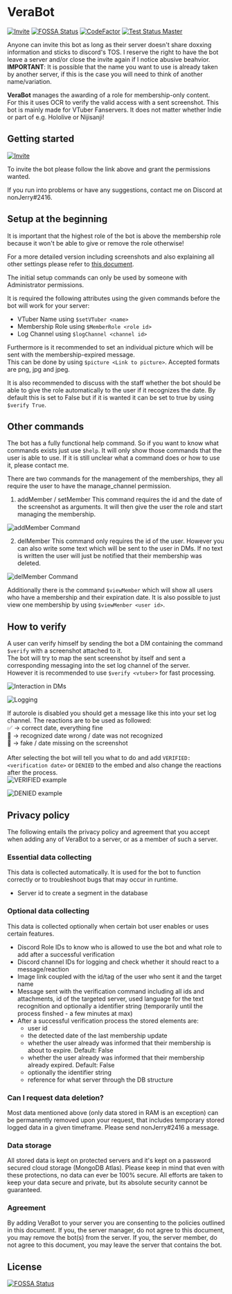 # VeraBot

[![Invite](https://img.shields.io/badge/Invite%20Link-%40VeraBot-brightgreen)](https://discord.com/api/oauth2/authorize?client_id=844020223913099285&permissions=268823616&scope=bot%20applications.commands)
[![FOSSA Status](https://app.fossa.com/api/projects/git%2Bgithub.com%2FnonJerry%2FVeraBot.svg?type=shield)](https://app.fossa.com/projects/git%2Bgithub.com%2FnonJerry%2FVeraBot?ref=badge_shield)
[![CodeFactor](https://www.codefactor.io/repository/github/nonjerry/verabot/badge)](https://www.codefactor.io/repository/github/nonjerry/verabot)
[![Test Status Master](https://github.com/nonJerry/VeraBot/actions/workflows/ci.yaml/badge.svg?branch=master)](https://github.com/nonJerry/VeraBot/actions/workflows/ci.yaml)
<br>

Anyone can invite this bot as long as their server doesn't share doxxing information and sticks to discord's TOS. I reserve the right to have the bot leave a server and/or close the invite again if I notice abusive beahvior.<br>
**IMPORTANT**: It is possible that the name you want to use is already taken by another server, if this is the case you will need to think of another name/variation.<br>


**VeraBot** manages the awarding of a role for membership-only content. <br>
For this it uses OCR to verify the valid access with a sent screenshot.
This bot is mainly made for VTuber Fanservers. It does not matter whether Indie or part of e.g. Hololive or Nijisanji!

## Getting started

[![Invite](https://img.shields.io/badge/Invite%20Link-%40VeraBot-brightgreen)](https://discord.com/api/oauth2/authorize?client_id=844020223913099285&permissions=268823616&scope=bot)

To invite the bot please follow the link above and grant the permissions wanted.

If you run into problems or have any suggestions, contact me on Discord at nonJerry#2416.

## Setup at the beginning

It is important that the highest role of the bot is above the membership role because it won't be able to give or remove the role otherwise! <br>

For a more detailed version including screenshots and also explaining all other settings please refer to [this document](settings.md). <br>

The initial setup commands can only be used by someone with Administrator permissions. <br>

It is required the following attributes using the given commands before the bot will work for your server:
- VTuber Name using `$setVTuber <name>`
- Membership Role using `$MemberRole <role id>`
- Log Channel using `$logChannel <channel id>`

Furthermore is it recommended to set an individual picture which will be sent with the membership-expired message.<br>
This can be done by using `$picture <Link to picture>`. Accepted formats are png, jpg and jpeg.

It is also recommended to discuss with the staff whether the bot should be able to give the role automatically to the user if it recognizes the date.
By default this is set to False but if it is wanted it can be set to true by using `$verify True`.

## Other commands

The bot has a fully functional help command. So if you want to know what commands exists just use `$help`. It will only show those commands that the user is able to use. If it is still unclear what a command does or how to use it, please contact me.

There are two commands for the management of the memberships, they all require the user to have the manage_channel permission.
1. addMember / setMember
This command requires the id and the date of the screenshot as arguments. It will then give the user the role and start managing the membership.

![addMember Command](https://user-images.githubusercontent.com/79670160/119177754-0dc2bd80-ba6d-11eb-820f-0a6bc1cadc0d.png)

2. delMember
This command only requires the id of the user. However you can also write some text which will be sent to the user in DMs.
If no text is written the user will just be notified that their membership was deleted.

![delMember Command](https://user-images.githubusercontent.com/79670160/119178160-9f322f80-ba6d-11eb-9169-66d0fed4057d.png)


Additionally there is the command `$viewMember` which will show all users who have a membership and their expiration date.
It is also possible to just view one membership by using `$viewMenber <user id>`.


## How to verify
A user can verify himself by sending the bot a DM containing the command `$verify` with a screenshot attached to it. <br>
The bot will try to map the sent screenshot by itself and sent a corresponding messaging into the set log channel of the server. <br>
However it is recommended to use `$verify <vtuber>` for fast processing. <br>

![Interaction in DMs](https://user-images.githubusercontent.com/79670160/121266335-a0ab8680-c8ba-11eb-832c-6ba0e9bb9653.png)


![Logging](https://user-images.githubusercontent.com/79670160/121266440-ccc70780-c8ba-11eb-8bfc-869b0c2c5cdd.png)


If autorole is disabled you should get a message like this into your set log channel. The reactions are to be used as followed:
<br>
:white_check_mark: -> correct date, everything fine <br>
:calendar: -> recognized date wrong / date was not recognized <br>
:no_entry_sign: -> fake / date missing on  the screenshot <br>
<br>
After selecting the bot will tell you what to do and add `VERIFIED: <verification date>` or `DENIED` to the embed and also change the reactions after the process.
<br>
![VERIFIED example](https://user-images.githubusercontent.com/79670160/121267108-f59bcc80-c8bb-11eb-8c90-81df557cda59.png)

![DENIED example](https://user-images.githubusercontent.com/79670160/121267177-149a5e80-c8bc-11eb-9ea7-f0d40b67ad49.png)


## Privacy policy

The following entails the privacy policy and agreement that you accept when adding any of VeraBot to a server, or as a member of such a server.

### Essential data collecting

This data is collected automatically. It is used for the bot to function correctly or to troubleshoot bugs that may occur in runtime.

- Server id to create a segment in the database

### Optional data collecting

This data is collected optionally when certain bot user enables or uses certain features.

- Discord Role IDs to know who is allowed to use the bot and what role to add after a successful verification
- Discord channel IDs for logging and check whether it should react to a message/reaction
- Image link coupled with the id/tag of the user who sent it and the target name
- Message sent with the verification command including all ids and attachments, id of the targeted server, used language for the text recognition and optionally a identifier string (temporarily until the process finshed - a few minutes at max)
- After a successful verification process the stored elements are:
  - user id
  - the detected date of the last membership update
  - whether the user already was informed that their membership is about to expire. Default: False
  - whether the user already was informed that their membership already expired. Default: False
  - optionally the identifier string
  - reference for what server through the DB structure

### Can I request data deletion?

Most data mentioned above (only data stored in RAM is an exception) can be permanently removed upon your request, that includes temporary stored logged data in a given timeframe. Please send nonJerry#2416 a message.

### Data storage

All stored data is kept on protected servers and it's kept on a password secured cloud storage (MongoDB Atlas). Please keep in mind that even with these protections, no data can ever be 100% secure. All efforts are taken to keep your data secure and private, but its absolute security cannot be guaranteed.

### Agreement

By adding VeraBot to your server you are consenting to the policies outlined in this document. If you, the server manager, do not agree to this document, you may remove the bot(s) from the server. If you, the server member, do not agree to this document, you may leave the server that contains the bot.


## License
[![FOSSA Status](https://app.fossa.com/api/projects/git%2Bgithub.com%2FnonJerry%2FVeraBot.svg?type=large)](https://app.fossa.com/projects/git%2Bgithub.com%2FnonJerry%2FVeraBot?ref=badge_large)
